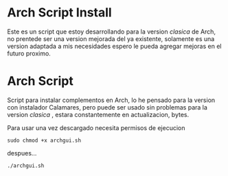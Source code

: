 # Arch Script Install

Este es un script que estoy desarrollando para la version *clasica* de Arch, no prentede
ser una version mejorada del ya existente, solamente es una version adaptada a mis necesidades
espero le pueda agregar mejoras en el futuro proximo.



# Arch Script
Script para instalar complementos en Arch, lo he pensado para la version con instalador Calamares, pero puede ser usado sin problemas para la version
*clasica* , estara constantemente en actualizacion, bytes.

Para usar una vez descargado necesita permisos de ejecucion

```
sudo chmod +x archgui.sh
```
despues...

```
./archgui.sh
  
```
